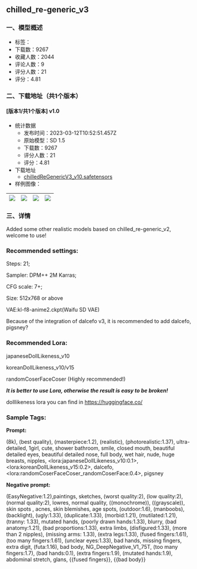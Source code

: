 ## chilled_re-generic_v3
### 一、模型概述

- 标签：
- 下载数：9267
- 收藏人数：2044
- 评论人数：9
- 评分人数：21
- 评分：4.81

### 二、下载地址（共1个版本）

#### [版本1/共1个版本] v1.0

- 统计数据
  - 发布时间：2023-03-12T10:52:51.457Z
  - 原始模型：SD 1.5
  - 下载数：9267
  - 评分人数：21
  - 评分：4.81
- 下载地址
  - [chilledReGenericV3_v10.safetensors](https://civitai.com/api/download/models/22033)
- 样例图像：

| <img src="https://image.civitai.com/xG1nkqKTMzGDvpLrqFT7WA/0aa72c87-6740-45df-db27-0d824c1c3000/width=450/235958.jpeg" /> | <img src="https://image.civitai.com/xG1nkqKTMzGDvpLrqFT7WA/dad8111a-f08c-4da7-6d3a-efb07a21db00/width=450/235957.jpeg" /> | <img src="https://image.civitai.com/xG1nkqKTMzGDvpLrqFT7WA/0a6e8204-6ca5-4f70-7e0b-773a6d11e500/width=450/235955.jpeg" /> | <img src="https://image.civitai.com/xG1nkqKTMzGDvpLrqFT7WA/d232630d-b65a-4f11-3214-1b92e6726400/width=450/235954.jpeg" /> |
| ---- | ---- | ---- | ---- |


### 三、详情
<p>Added some other realistic models based on chilled_re-generic_v2, welcome to use!</p><h3><strong>Recommended settings:</strong></h3><p>Steps: 21;</p><p>Sampler: DPM++ 2M Karras;</p><p>CFG scale: 7+;</p><p>Size: 512x768 or above</p><p>VAE:kl-f8-anime2.ckpt(Waifu SD VAE)</p><p>Because of the integration of dalcefo v3, it is recommended to add dalcefo, pigsney?</p><h3><strong>Recommended Lora:</strong></h3><p>japaneseDollLikeness_v10</p><p>koreanDollLikeness_v10/v15</p><p>randomCoserFaceCoser (Highly recommended!)</p><p><strong><em>It is better to use Lora, otherwise the result is easy to be broken!</em></strong></p><p>dolllikeness lora you can find in <a target="_blank" rel="ugc" href="https://huggingface.co/">https://huggingface.co/</a></p><p></p><h3>Sample Tags:</h3><p><strong>Prompt:</strong></p><p>(8k), (best quality), (masterpiece:1.2), (realistic), (photorealistic:1.37), ultra-detailed, 1girl, cute, shower bathroom, smile, closed mouth, beautiful detailed eyes, beautiful detailed nose, full body, wet hair, nude, huge breasts, nipples, &lt;lora:japaneseDollLikeness_v10:0.1&gt;, &lt;lora:koreanDollLikeness_v15:0.2&gt;, dalcefo, &lt;lora:randomCoserFaceCoser_randomCoserFace:0.4&gt;, pigsney</p><p><strong>Negative prompt:</strong></p><p>(EasyNegative:1.2),paintings, sketches, (worst quality:2), (low quality:2), (normal quality:2), lowres, normal quality, ((monochrome)), ((grayscale)), skin spots , acnes, skin blemishes, age spots, (outdoor:1.6), (manboobs), (backlight), (ugly:1.33), (duplicate:1.33), (morbid:1.21), (mutilated:1.21), (tranny: 1.33), mutated hands, (poorly drawn hands:1.33), blurry, (bad anatomy:1.21), (bad proportions:1.33), extra limbs, (disfigured:1.33), (more than 2 nipples), (missing arms: 1.33), (extra legs:1.33), (fused fingers:1.61), (too many fingers:1.61), (unclear eyes:1.33), bad hands, missing fingers, extra digit, (futa:1.16), bad body, NG_DeepNegative_V1_75T, (too many fingers:1.7), (bad hands:0.1), (extra fingers:1.9), (mutated hands:1.9), abdominal stretch, glans, {{fused fingers}}, {{bad body}}</p>
